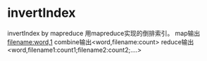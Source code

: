 # invertIndex
invertIndex by mapreduce
用mapreduce实现的倒排索引。
map输出<filename:word,1>
combine输出<word,filename:count>
reduce输出<word,filename1:count1;filename2:count2;....>
